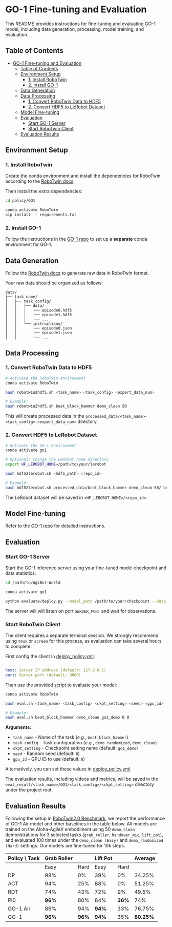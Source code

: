 # GO-1 Fine-tuning and Evaluation

This README provides instructions for fine-tuning and evaluating GO-1 model, including data generation, processing, model training, and evaluation.

## Table of Contents

- [GO-1 Fine-tuning and Evaluation](#go-1-fine-tuning-and-evaluation)
  - [Table of Contents](#table-of-contents)
  - [Environment Setup](#environment-setup)
    - [1. Install RoboTwin](#1-install-robotwin)
    - [2. Install GO-1](#2-install-go-1)
  - [Data Generation](#data-generation)
  - [Data Processing](#data-processing)
    - [1. Convert RoboTwin Data to HDF5](#1-convert-robotwin-data-to-hdf5)
    - [2. Convert HDF5 to LeRobot Dataset](#2-convert-hdf5-to-lerobot-dataset)
  - [Model Fine-tuning](#model-fine-tuning)
  - [Evaluation](#evaluation)
    - [Start GO-1 Server](#start-go-1-server)
    - [Start RoboTwin Client](#start-robotwin-client)
  - [Evaluation Results](#evaluation-results)

## Environment Setup

### 1. Install RoboTwin

Create the conda environment and install the dependencies for RoboTwin according to the [RoboTwin docs](https://robotwin-platform.github.io/doc/usage/robotwin-install.html).

Then install the extra dependencies:

```bash
cd policy/GO1

conda activate RoboTwin
pip install -r requirements.txt
```

### 2. Install GO-1

Follow the instructions in the [GO-1 repo](https://github.com/OpenDriveLab/AgiBot-World?tab=readme-ov-file#getting-started--) to set up a **separate** conda environment for GO-1. 

## Data Generation

Follow the [RoboTwin docs](https://robotwin-platform.github.io/doc/usage/collect-data.html) to generate raw data in RoboTwin format.

Your raw data should be organized as follows:

```
data/
├── task_name/
│   ├── task_config/
│   │   ├── data/
│   │   │   ├── episode0.hdf5
│   │   │   ├── episode1.hdf5
│   │   │   └── ...
│   │   └── instructions/
│   │       ├── episode0.json
│   │       ├── episode1.json
│   │       └── ...
```

## Data Processing

### 1. Convert RoboTwin Data to HDF5

```bash
# Activate the RoboTwin environment
conda activate RoboTwin

bash robotwin2hdf5.sh <task_name> <task_config> <expert_data_num>

# Example:
bash robotwin2hdf5.sh beat_block_hammer demo_clean 50
```

This will create processed data in the `processed_data/<task_name>-<task_config>-<expert_data_num>` directory.

### 2. Convert HDF5 to LeRobot Dataset

```bash
# Activate the GO-1 environment
conda activate go1

# Optional: Change the LeRobot home directory
export HF_LEROBOT_HOME=/path/to/your/lerobot

bash hdf52lerobot.sh <hdf5_path> <repo_id>

# Example:
bash hdf52lerobot.sh processed_data/beat_block_hammer-demo_clean-50/ beat_block_hammer_repo
```

The LeRobot dataset will be saved in `<HF_LEROBOT_HOME>/<repo_id>`.

## Model Fine-tuning

Refer to the [GO-1 repo](https://github.com/OpenDriveLab/AgiBot-World?tab=readme-ov-file#fine-tuning-on-your-own-dataset-) for detailed instructions.  


## Evaluation

### Start GO-1 Server

Start the GO-1 inference server using your fine-tuned model checkpoint and data statistics:

```bash
cd /path/to/AgiBot-World

conda activate go1

python evaluate/deploy.py --model_path /path/to/your/checkpoint --data_stats_path /path/to/your/dataset_stats.json --port <SERVER_PORT>
```

The server will will listen on port `SERVER_PORT` and wait for observations.

### Start RoboTwin Client

The client requires a separate terminal session. We strongly recommend using `tmux` or `screen` for this process, as evaluation can take several hours to complete.

First config the client in [deploy_policy.yml](deploy_policy.yml):

```yaml

host: Server IP address (default: 127.0.0.1)
port: Server port (default: 9000)
```

Then use the provided [script](eval.sh) to evaluate your model:

```bash
conda activate RoboTwin

bash eval.sh <task_name> <task_config> <ckpt_setting> <seed> <gpu_id>

# Example:
bash eval.sh beat_block_hammer demo_clean go1_demo 0 0
```

**Arguments:**
- `task_name` - Name of the task (*e.g.*, `beat_block_hammer`)
- `task_config` - Task configuration (*e.g.*, `demo_randomized`, `demo_clean`)
- `ckpt_setting` - Checkpoint setting name (default: `go1_demo`)
- `seed` - Random seed (default: `0`)
- `gpu_id` - GPU ID to use (default: `0`)

Alternatively, you can set these values in [deploy_policy.yml](deploy_policy.yml).

The evaluation results, including videos and metrics, will be saved in the `eval_result/<task_name>/GO1/<task_config>/<ckpt_setting>` directory under the project root.


## Evaluation Results

Following the setup in [RoboTwin2.0 Benchmark](https://robotwin-platform.github.io/leaderboard), we report the performance of GO-1 Air model and other baselines in the table below. All models are trained on the Aloha-AgileX embodiment using 50 `demo_clean` demonstrations for 3 selected tasks (`grab_roller`, `handover_mic`, `lift_pot`), and evaluated 100 times under the `demo_clean (Easy)` and `demo_randomized (Hard)` settings. Our models are fine-tuned for 10k steps.

| Policy \ Task | Grab Roller |         | Lift Pot |         | Average    |
| ------------- | ----------- | ------- | -------- | ------- | ---------- |
|               | Easy        | Hard    | Easy     | Hard    |            |
| DP            | 98%         | 0%      | 39%      | 0%      | 34.25%     |
| ACT           | 94%         | 25%     | 88%      | 0%      | 51.25%     |
| RDT           | 74%         | 43%     | 72%      | 9%      | 49.5%      |
| Pi0           | **96%**     | 80%     | 84%      | **36%** | 74%        |
| GO-1 Air      | 86%         | 94%     | **94%**  | 33%     | 76.75%     |
| GO-1          | **96%**     | **96%** | **94%**  | 35%     | **80.25%** |

